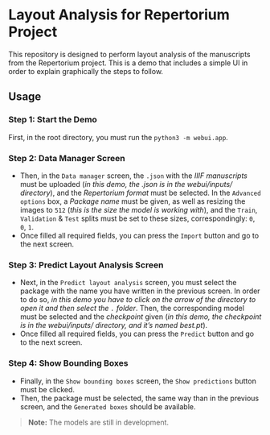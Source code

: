 # Layout Analysis for Repertorium Project

This repository is designed to perform layout analysis of the manuscripts from the Repertorium project. This is a demo that includes a simple UI in order to explain graphically the steps to follow.

## Usage

### Step 1: Start the Demo

First, in the root directory, you must run the `python3 -m webui.app`.

### Step 2: Data Manager Screen

- Then, in the `Data manager` screen, the `.json` with the *IIIF manuscripts* must be uploaded (*in this demo, the .json is in the webui/inputs/ directory*), and the *Repertorium format* must be selected. In the `Advanced options` box, a *Package name* must be given, as well as resizing the images to `512` (*this is the size the model is working with*), and the `Train`, `Validation` & `Test` splits must be set to these sizes, correspondingly: `0`, `0`, `1`.
- Once filled all required fields, you can press the `Import` button and go to the next screen.

### Step 3: Predict Layout Analysis Screen

- Next, in the `Predict layout analysis` screen, you must select the package with the name you have written in the previous screen. In order to do so, *in this demo you have to click on the arrow of the directory to open it and then select the `.` folder*. Then, the corresponding model must be selected and the *checkpoint* given (*in this demo, the checkpoint is in the webui/inputs/ directory, and it’s named best.pt*).
- Once filled all required fields, you can press the `Predict` button and go to the next screen.

### Step 4: Show Bounding Boxes

- Finally, in the `Show bounding boxes` screen, the `Show predictions` button must be clicked.
- Then, the package must be selected, the same way than in the previous screen, and the `Generated boxes` should be available.


> **Note:** The models are still in development.
